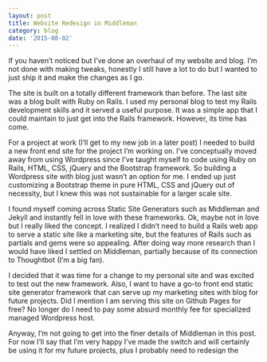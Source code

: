```yaml
---
layout: post
title: Website Redesign in Middleman
category: blog
date: '2015-08-02'
---
```

If you haven’t noticed but I’ve done an overhaul of my website and blog. I’m not done with making tweaks, honestly I still have a lot to do but I wanted to just ship it and make the changes as I go.

The site is built on a totally different framework than before. The last site was a blog built with Ruby on Rails. I used my personal blog to test my Rails development skills and it served a useful purpose. It was a simple app that I could maintain to just get into the Rails framework. However, its time has come.

For a project at work (I’ll get to my new job in a later post) I needed to build a new front end site for the project I’m working on. I’ve conceptually moved away from using Wordpress since I’ve taught myself to code using Ruby on Rails, HTML, CSS, jQuery and the Bootstrap framework. So building a Wordpress site with blog just wasn’t an option for me. I ended up just customizing a Bootstrap theme in pure HTML, CSS and jQuery out of necessity, but I knew this was not sustainable for a larger scale site.

I found myself coming across Static Site Generators such as Middleman and Jekyll and instantly fell in love with these frameworks. Ok, maybe not in love but I really liked the concept. I realized I didn’t need to build a Rails web app to serve a static site like a marketing site, but the features of Rails such as partials and gems were so appealing. After doing way more research than I would have liked I settled on Middleman, partially because of its connection to Thoughtbot (I’m a big fan).

I decided that it was time for a change to my personal site and was excited to test out the new framework. Also, I want to have a go-to front end static site generator framework that can serve up my marketing sites with blog for future projects. Did I mention I am serving this site on Github Pages for free? No longer do I need to pay some absurd monthly fee for specialized managed Wordpress host.

Anyway, I’m not going to get into the finer details of Middleman in this post. For now I’ll say that I’m very happy I’ve made the switch and will certainly be using it for my future projects, plus I probably need to redesign the original work project as it's continuing to grow in scope and needs a nice framework to develop it efficiently.

My hiatus from writing regularly is officially over.
